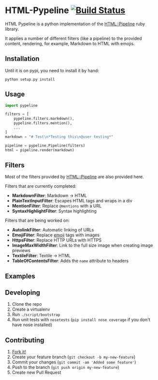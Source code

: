 # HTML-Pypeline [![Build Status](https://travis-ci.org/rsenk330/html-pypeline.png?branch=master)](https://travis-ci.org/rsenk330/html-pypeline)

HTML Pypeline is a python implementation of the [HTML::Pipeline](https://github.com/jch/html-pipeline) ruby library.

It applies a number of different filters (like a pipeline) to the provided content, rendering, for example, Markdown to HTML with emojis.

## Installation

Until it is on pypi, you need to install it by hand:

    python setup.py install

## Usage

```python
import pypeline

filters = [
    pypeline.filters.markdown(),
    pypeline.filters.mention(),
    ...
]
markdown = "# Test\n*Testing this\n@user testing*"

pipeline = pypeline.Pipeline(filters)
html = pipeline.render(markdown)
```

## Filters

Most of the filters provided by [HTML::Pipeline](https://github.com/jch/html-pipeline) are also provided here.

Filters that are currently completed:

* **MarkdownFilter**: Markdown -> HTML
* **PlainTextInputFilter**: Escapes HTML tags and wraps in a div
* **MentionFilter**: Replace `@mentions` with a URL
* **SyntaxHighlightFilter**: Syntax highlighting

Filters that are being worked on:

* **AutolinkFilter**: Automatic linking of URLs
* **EmojiFilter**: Replace [emoji](http://www.emoji-cheat-sheet.com/) tags with images
* **HttpsFilter**: Replace HTTP URLs with HTTPS
* **ImageMaxWidthFilter**: Link to the full size image when creating image previews
* **TextileFilter**: Textile -> HTML
* **TableOfContentsFilter**: Adds the `name` attribute to headers

## Examples

## Developing

1. Clone the repo
1. Create a virtualenv
1. Run `./script/bootstrap`
1. Run unit tests with `nosetests` (`pip install nose coverage` if you don't have nose installed)

## Contributing

1. [Fork it!](https://help.github.com/articles/fork-a-repo)
1. Create your feature branch (`git checkout -b my-new-feature`)
1. Commit your changes (`git commit -am 'Added some feature'`)
1. Push to the branch (`git push origin my-new-feature`)
1. Create new Pull Request
